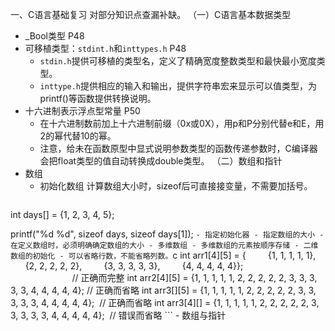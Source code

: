 一、C语言基础复习
对部分知识点查漏补缺。
（一）C语言基本数据类型
- \_Bool类型 P48
- 可移植类型：`stdint.h`和`inttypes.h` P48
	- `stdin.h`提供可移植的类型名，定义了精确宽度整数类型和最快最小宽度类型。
	- `inttype.h`提供相应的输入和输出，提供字符串宏来显示可以值类型，为printf()等函数提供转换说明。
- 十六进制表示浮点型常量 P50
	- 在十六进制数前加上十六进制前缀（0x或0X），用p和P分别代替e和E，用2的幂代替10的幂。
	- 注意，给未在函数原型中显式说明参数类型的函数传递参数时，C编译器会把float类型的值自动转换成double类型。
（二）数组和指针
- 数组
	- 初始化数组
		计算数组大小时，sizeof后可直接接变量，不需要加括号。
		```c
int days[] = {1, 2, 3, 4, 5};

printf("%d %d", sizeof days, sizeof days[1]);
		```
	  - 指定初始化器
	  - 指定数组的大小
		 - 在定义数组时，必须明确确定数组的大小
	  - 多维数组
		  - 多维数组的元素按顺序存储
		  - 二维数组的初始化
			  - 可以省略行数，不能省略列数。
			```c
int arr1[4][5] = {
        {1, 1, 1, 1, 1},
        {2, 2, 2, 2, 2},
        {3, 3, 3, 3, 3},
        {4, 4, 4, 4, 4}};                                                          // 正确而完整
int arr2[4][5] = {1, 1, 1, 1, 1, 2, 2, 2, 2, 2, 3, 3, 3, 3, 3, 4, 4, 4, 4, 4}; // 正确而省略
int arr3[][5] = {1, 1, 1, 1, 1, 2, 2, 2, 2, 2, 3, 3, 3, 3, 3, 4, 4, 4, 4, 4};  // 正确而省略
int arr3[4][] = {1, 1, 1, 1, 1, 2, 2, 2, 2, 2, 3, 3, 3, 3, 3, 4, 4, 4, 4, 4};  // 错误而省略
			```
	- 数组与指针
